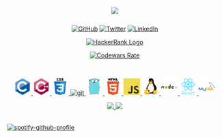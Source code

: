 <h1 align="center">
  <a href="https://git.io/typing-svg">
    <img src="https://readme-typing-svg.herokuapp.com/?color=1ED760&center=true&vCenter=true&lines=const+info+%3D+console.info;info('Hello%2C+World!')">
  </a>
</h1>

<p align="center">
	<a href="https://github.com/josedejesusamaya"><img src="https://img.shields.io/github/followers/josedejesusamaya.svg?label=GitHub&style=social" alt="GitHub"></a>
	<a href="https://twitter.com/im_DevPp"><img src="https://img.shields.io/twitter/follow/im_DevPp?label=Twitter&style=social" alt="Twitter"></a>
	<a href="https://www.linkedin.com/in/josedejesusamaya"><img src="https://img.shields.io/badge/LinkedIn--_.svg?style=social&logo=linkedin" alt="LinkedIn"></a>
</p>

<p align="center">
	<a href="https://www.hackerrank.com/hello_devpp" target="_blank">
		<img alt="HackerRank Logo" src="https://hrcdn.net/fcore/assets/brand/typemark_60x200-7435b42d20.svg" >
	</a>
</p>

<p align="center">
	<a href="https://www.codewars.com/users/josedejesusAmaya" target="_blank">
		<img alt="Codewars Rate" src="https://www.codewars.com/users/josedejesusAmaya/badges/large">
	</a>
</p>
	
<br>

<p align="center"> <a href="https://www.cprogramming.com/" target="_blank"> <img src="https://raw.githubusercontent.com/devicons/devicon/master/icons/c/c-original.svg" alt="c" width="40" height="40"/> </a> <a href="https://www.w3schools.com/cpp/" target="_blank"> <img src="https://raw.githubusercontent.com/devicons/devicon/master/icons/cplusplus/cplusplus-original.svg" alt="cplusplus" width="40" height="40"/> </a> <a href="https://www.w3schools.com/css/" target="_blank"> <img src="https://raw.githubusercontent.com/devicons/devicon/master/icons/css3/css3-original-wordmark.svg" alt="css3" width="40" height="40"/> </a> <a href="https://git-scm.com/" target="_blank"> <img src="https://www.vectorlogo.zone/logos/git-scm/git-scm-icon.svg" alt="git" width="40" height="40"/> </a> <a href="https://golang.org" target="_blank"> <img src="https://raw.githubusercontent.com/devicons/devicon/master/icons/go/go-original.svg" alt="go" width="40" height="40"/> </a> <a href="https://www.w3.org/html/" target="_blank"> <img src="https://raw.githubusercontent.com/devicons/devicon/master/icons/html5/html5-original-wordmark.svg" alt="html5" width="40" height="40"/> </a> <a href="https://developer.mozilla.org/en-US/docs/Web/JavaScript" target="_blank"> <img src="https://raw.githubusercontent.com/devicons/devicon/master/icons/javascript/javascript-original.svg" alt="javascript" width="40" height="40"/> </a> <a href="https://www.linux.org/" target="_blank"> <img src="https://raw.githubusercontent.com/devicons/devicon/master/icons/linux/linux-original.svg" alt="linux" width="40" height="40"/> </a> <a href="https://nodejs.org" target="_blank"> <img src="https://raw.githubusercontent.com/devicons/devicon/master/icons/nodejs/nodejs-original-wordmark.svg" alt="nodejs" width="40" height="40"/> </a>  <a href="https://reactjs.org/" target="_blank"> <img src="https://raw.githubusercontent.com/devicons/devicon/master/icons/react/react-original-wordmark.svg" alt="react" width="40" height="40"/> </a> <a href="https://www.mysql.com/" target="_blank"> <img src="https://raw.githubusercontent.com/devicons/devicon/master/icons/mysql/mysql-original-wordmark.svg" alt="mysql" width="40" height="40"/> </a> </p>

<p align="center">
  <a href="https://github.com/josedejesusAmaya/github-readme-stats">
    <img src="https://github-readme-stats.vercel.app/api?username=josedejesusAmaya&show_icons=true&bg_color=0d1117&text_color=FFF&border_color=444" height="165">
  </a>
  <a href="https://github.com/josedejesusAmaya/github-readme-stats">
    <img src="https://github-readme-stats.vercel.app/api/top-langs/?username=josedejesusAmaya&layout=compact&bg_color=0d1117&text_color=FFF&border_color=444"  height="165">
  </a>
  <br>
  <br>
</p>

[![spotify-github-profile](https://spotify-github-profile.vercel.app/api/view?uid=12166210892&cover_image=true&theme=novatorem)](https://spotify-github-profile.vercel.app/api/view?uid=12166210892&redirect=true)
